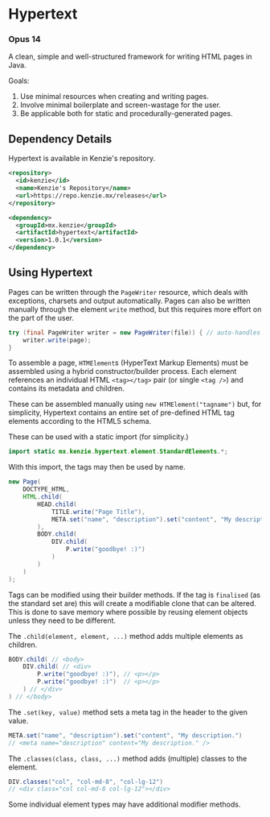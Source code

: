 # Hypertext

### Opus 14

A clean, simple and well-structured framework for writing HTML pages in Java.

Goals:
1. Use minimal resources when creating and writing pages.
2. Involve minimal boilerplate and screen-wastage for the user.
3. Be applicable both for static and procedurally-generated pages.

## Dependency Details
Hypertext is available in Kenzie's repository.

```xml
<repository>
  <id>kenzie</id>
  <name>Kenzie's Repository</name>
  <url>https://repo.kenzie.mx/releases</url>
</repository>
```

```xml
<dependency>
  <groupId>mx.kenzie</groupId>
  <artifactId>hypertext</artifactId>
  <version>1.0.1</version>
</dependency>
```

## Using Hypertext

Pages can be written through the `PageWriter` resource, which deals with exceptions, charsets and output automatically.
Pages can also be written manually through the element `write` method, but this requires more effort on the part of the user.

```java 
try (final PageWriter writer = new PageWriter(file)) { // auto-handles streams
    writer.write(page);
}
```

To assemble a page, `HTMElement`s (HyperText Markup Elements) must be assembled using a hybrid constructor/builder process.
Each element references an individual HTML `<tag></tag>` pair (or single `<tag />`) and contains its metadata and children.

These can be assembled manually using `new HTMElement("tagname")` but, for simplicity, Hypertext contains an entire set of pre-defined HTML tag elements according to the HTML5 schema.

These can be used with a static import (for simplicity.)
```java
import static mx.kenzie.hypertext.element.StandardElements.*;
```

With this import, the tags may then be used by name.
```java 
new Page(
    DOCTYPE_HTML,
    HTML.child(
        HEAD.child(
            TITLE.write("Page Title"),
            META.set("name", "description").set("content", "My description.")
        ),
        BODY.child(
            DIV.child(
                P.write("goodbye! :)")
            )
        )
    )
);
```

Tags can be modified using their builder methods. If the tag is `finalised` (as the standard set are) this will create a modifiable clone that can be altered.
This is done to save memory where possible by reusing element objects unless they need to be different.

The `.child(element, element, ...)` method adds multiple elements as children.
```java 
BODY.child( // <body>
    DIV.child( // <div>
        P.write("goodbye! :)"), // <p></p>
        P.write("goodbye! :)")  // <p></p>
    ) // </div>
) // </body>
```

The `.set(key, value)` method sets a meta tag in the header to the given value.
```java 
META.set("name", "description").set("content", "My description.")
// <meta name="description" content="My description." />
```

The `.classes(class, class, ...)` method adds (multiple) classes to the element.
```java 
DIV.classes("col", "col-md-8", "col-lg-12")
// <div class="col col-md-8 col-lg-12"></div>
```

Some individual element types may have additional modifier methods.
